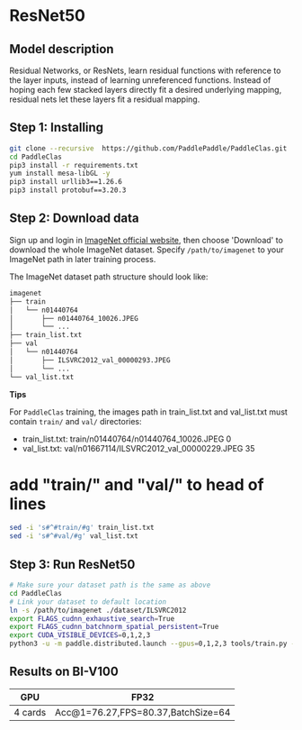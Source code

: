 # ResNet50
## Model description
Residual Networks, or ResNets, learn residual functions with reference to the layer inputs, instead of learning unreferenced functions. Instead of hoping each few stacked layers directly fit a desired underlying mapping, residual nets let these layers fit a residual mapping.

## Step 1: Installing

```bash
git clone --recursive  https://github.com/PaddlePaddle/PaddleClas.git
cd PaddleClas
pip3 install -r requirements.txt
yum install mesa-libGL -y
pip3 install urllib3==1.26.6
pip3 install protobuf==3.20.3
```

## Step 2: Download data

Sign up and login in [ImageNet official website](https://www.image-net.org/index.php), then choose 'Download' to download the whole ImageNet dataset. Specify `/path/to/imagenet` to your ImageNet path in later training process.

The ImageNet dataset path structure should look like:

```bash
imagenet
├── train
│   └── n01440764
│       ├── n01440764_10026.JPEG
│       └── ...
├── train_list.txt
├── val
│   └── n01440764
│       ├── ILSVRC2012_val_00000293.JPEG
│       └── ...
└── val_list.txt
```

**Tips**

For `PaddleClas` training, the images path in train_list.txt and val_list.txt must contain `train/` and `val/` directories:
- train_list.txt: train/n01440764/n01440764_10026.JPEG 0
- val_list.txt: val/n01667114/ILSVRC2012_val_00000229.JPEG 35
# add "train/" and "val/" to head of lines
```bash
sed -i 's#^#train/#g' train_list.txt
sed -i 's#^#val/#g' val_list.txt
```
## Step 3: Run ResNet50

```bash
# Make sure your dataset path is the same as above
cd PaddleClas
# Link your dataset to default location
ln -s /path/to/imagenet ./dataset/ILSVRC2012
export FLAGS_cudnn_exhaustive_search=True
export FLAGS_cudnn_batchnorm_spatial_persistent=True
export CUDA_VISIBLE_DEVICES=0,1,2,3
python3 -u -m paddle.distributed.launch --gpus=0,1,2,3 tools/train.py -c ppcls/configs/ImageNet/ResNet/ResNet50.yaml -o Arch.pretrained=False -o Global.device=gpu
```

## Results on BI-V100

<div align="center">

| GPU         | FP32                                 |
| ----------- | ------------------------------------ |
| 4 cards     | Acc@1=76.27,FPS=80.37,BatchSize=64   |

</div>
